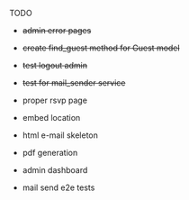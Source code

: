 TODO
* ~~admin error pages~~
* ~~create  find_guest method for Guest model~~
* ~~test logout admin~~
* ~~test for mail_sender service~~
* proper rsvp page
* embed location
* html e-mail skeleton
* pdf generation

* admin dashboard
* mail send e2e tests
